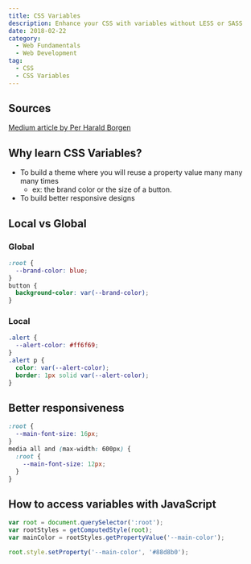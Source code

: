 ```yaml
---
title: CSS Variables
description: Enhance your CSS with variables without LESS or SASS
date: 2018-02-22
category:
  - Web Fundamentals
  - Web Development
tag:
  - CSS
  - CSS Variables
---
```


## Sources

[Medium article by Per Harald Borgen](https://medium.freecodecamp.org/learn-css-variables-in-5-minutes-80cf63b4025d)

## Why learn CSS Variables?

- To build a theme where you will reuse a property value many many many times
  - ex: the brand color or the size of a button.
- To build better responsive designs

## Local vs Global

### Global

```css
:root {
  --brand-color: blue;
}
button {
  background-color: var(--brand-color);
}
```

### Local

```css
.alert {
  --alert-color: #ff6f69;
}
.alert p {
  color: var(--alert-color);
  border: 1px solid var(--alert-color);
}
```

## Better responsiveness

```css
:root {
  --main-font-size: 16px;
}
media all and (max-width: 600px) {
  :root {
    --main-font-size: 12px;
  }
}
```

## How to access variables with JavaScript

```js
var root = document.querySelector(':root');
var rootStyles = getComputedStyle(root);
var mainColor = rootStyles.getPropertyValue('--main-color');

root.style.setProperty('--main-color', '#88d8b0');
```
